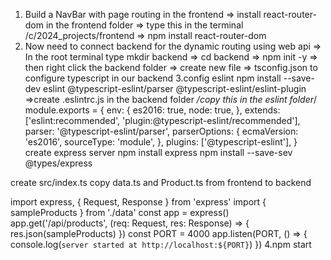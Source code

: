 1. Build a NavBar with page routing in the frontend
   => install react-router-dom in the frontend folder
   => type this in the terminal /c/2024_projects/frontend
   => npm install react-router-dom
2. Now need to connect backend for the dynamic routing using web api
   => In the root terminal type mkdir backend
   => cd backend
   => npm init -y
   => then right click the backend folder => create new file
   => tsconfig.json to configure typescript in our backend
   3.config eslint npm install --save-dev eslint @typescript-eslint/parser @typescript-eslint/eslint-plugin
   =>create .eslintrc.js in the backend folder
   _/copy this in the eslint folder_/
   module.exports = {
   env: {
   es2016: true,
   node: true,
   },
   extends: ['eslint:recommended', 'plugin:@typescript-eslint/recommended'],
   parser: '@typescript-eslint/parser',
   parserOptions: {
   ecmaVersion: 'es2016',
   sourceType: 'module',
   },
   plugins: ['@typescript-eslint'],
   }
   create express server npm install express npm install --save-sev @types/express

create src/index.ts copy data.ts and Product.ts from frontend to backend

import express, { Request, Response } from 'express'
import { sampleProducts } from './data'
const app = express()
app.get('/api/products', (req: Request, res: Response) => {
res.json(sampleProducts)
})
const PORT = 4000
app.listen(PORT, () => {
console.log(`server started at http://localhost:${PORT}`)
})
4.npm start
